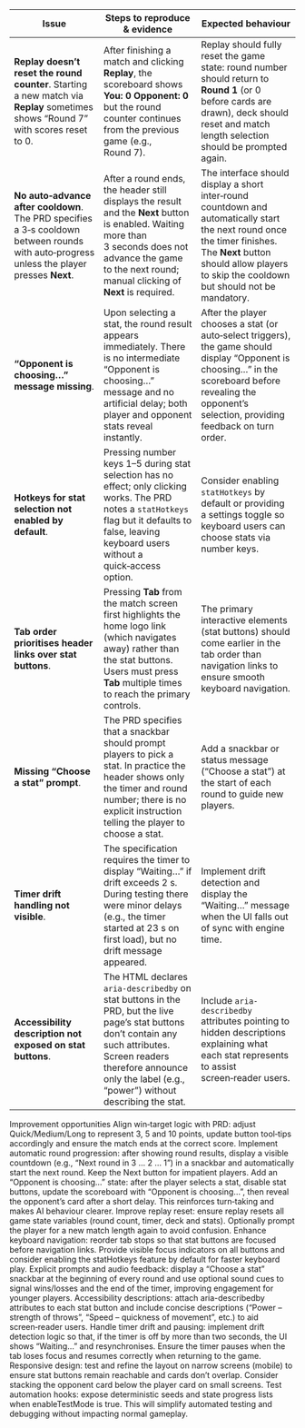 | Issue                                                                                                                                                                                                                                             | Steps to reproduce & evidence                                                                                                                                                                                                                     | Expected behaviour                                                                                                                                                                                                     |
| ------------------------------------------------------------------------------------------------------------------------------------------------------------------------------------------------------------------------------------------------- | ------------------------------------------------------------------------------------------------------------------------------------------------------------------------------------------------------------------------------------------------- | ---------------------------------------------------------------------------------------------------------------------------------------------------------------------------------------------------------------------- |
| **Replay doesn’t reset the round counter**.  Starting a new match via **Replay** sometimes shows “Round 7” with scores reset to 0.                                                                                                                | After finishing a match and clicking **Replay**, the scoreboard shows **You: 0 Opponent: 0** but the round counter continues from the previous game (e.g., Round 7).                                                                              | Replay should fully reset the game state: round number should return to **Round 1** (or 0 before cards are drawn), deck should reset and match length selection should be prompted again.                              |
| **No auto‑advance after cooldown**.  The PRD specifies a 3‑s cooldown between rounds with auto‑progress unless the player presses **Next**.                                                                                                       | After a round ends, the header still displays the result and the **Next** button is enabled.  Waiting more than 3 seconds does not advance the game to the next round; manual clicking of **Next** is required.                                   | The interface should display a short inter‑round countdown and automatically start the next round once the timer finishes.  The **Next** button should allow players to skip the cooldown but should not be mandatory. |
| **“Opponent is choosing…” message missing**.                                                                                                                                                                                                      | Upon selecting a stat, the round result appears immediately.  There is no intermediate “Opponent is choosing…” message and no artificial delay; both player and opponent stats reveal instantly.                                                  | After the player chooses a stat (or auto‑select triggers), the game should display “Opponent is choosing…” in the scoreboard before revealing the opponent’s selection, providing feedback on turn order.              |
| **Hotkeys for stat selection not enabled by default**.                                                                                                                                                                                            | Pressing number keys 1–5 during stat selection has no effect; only clicking works.  The PRD notes a `statHotkeys` flag but it defaults to false, leaving keyboard users without a quick‑access option.                                            | Consider enabling `statHotkeys` by default or providing a settings toggle so keyboard users can choose stats via number keys.                                                                                          |
| **Tab order prioritises header links over stat buttons**.                                                                                                                                                                                         | Pressing **Tab** from the match screen first highlights the home logo link (which navigates away) rather than the stat buttons.  Users must press **Tab** multiple times to reach the primary controls.                                           | The primary interactive elements (stat buttons) should come earlier in the tab order than navigation links to ensure smooth keyboard navigation.                                                                       |
| **Missing “Choose a stat” prompt**.                                                                                                                                                                                                               | The PRD specifies that a snackbar should prompt players to pick a stat.  In practice the header shows only the timer and round number; there is no explicit instruction telling the player to choose a stat.                                      | Add a snackbar or status message (“Choose a stat”) at the start of each round to guide new players.                                                                                                                    |
| **Timer drift handling not visible**.                                                                                                                                                                                                             | The specification requires the timer to display “Waiting…” if drift exceeds 2 s.  During testing there were minor delays (e.g., the timer started at 23 s on first load), but no drift message appeared.                                          | Implement drift detection and display the “Waiting…” message when the UI falls out of sync with engine time.                                                                                                           |
| **Accessibility description not exposed on stat buttons**.                                                                                                                                                                                        | The HTML declares `aria-describ­edby` on stat buttons in the PRD, but the live page’s stat buttons don’t contain any such attributes.  Screen readers therefore announce only the label (e.g., “power”) without describing the stat.              | Include `aria-describedby` attributes pointing to hidden descriptions explaining what each stat represents to assist screen‑reader users.                                                                              |

Improvement opportunities
Align win‑target logic with PRD: adjust Quick/Medium/Long to represent 3, 5 and 10 points, update button tool‑tips accordingly and ensure the match ends at the correct score.
Implement automatic round progression: after showing round results, display a visible countdown (e.g., “Next round in 3 … 2 … 1”) in a snackbar and automatically start the next round. Keep the Next button for impatient players.
Add an “Opponent is choosing…” state: after the player selects a stat, disable stat buttons, update the scoreboard with “Opponent is choosing…”, then reveal the opponent’s card after a short delay. This reinforces turn‑taking and makes AI behaviour clearer.
Improve replay reset: ensure replay resets all game state variables (round count, timer, deck and stats). Optionally prompt the player for a new match length again to avoid confusion.
Enhance keyboard navigation: reorder tab stops so that stat buttons are focused before navigation links. Provide visible focus indicators on all buttons and consider enabling the statHotkeys feature by default for faster keyboard play.
Explicit prompts and audio feedback: display a “Choose a stat” snackbar at the beginning of every round and use optional sound cues to signal wins/losses and the end of the timer, improving engagement for younger players.
Accessibility descriptions: attach aria-describedby attributes to each stat button and include concise descriptions (“Power – strength of throws”, “Speed – quickness of movement”, etc.) to aid screen‑reader users.
Handle timer drift and pausing: implement drift detection logic so that, if the timer is off by more than two seconds, the UI shows “Waiting…” and resynchronises. Ensure the timer pauses when the tab loses focus and resumes correctly when returning to the game.
Responsive design: test and refine the layout on narrow screens (mobile) to ensure stat buttons remain reachable and cards don’t overlap. Consider stacking the opponent card below the player card on small screens.
Test automation hooks: expose deterministic seeds and state progress lists when enableTestMode is true. This will simplify automated testing and debugging without impacting normal gameplay.